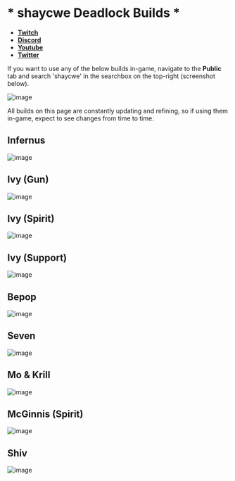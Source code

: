 # * shaycwe Deadlock Builds *

* [**Twitch**](https://twitch.tv/shaycwe)
* [**Discord**](https://discord.gg/9neGGz8pgs)
* [**Youtube**](https://www.youtube.com/@shaycwe)
* [**Twitter**](https://x.com/shaycwe)

If you want to use any of the below builds in-game, navigate to the **Public** tab and search 'shaycwe' in the searchbox on the top-right (screenshot below).

![image](https://github.com/user-attachments/assets/bc3c8258-cff7-45c1-98e7-39587ae25756)

All builds on this page are constantly updating and refining, so if using them in-game, expect to see changes from time to time.

## Infernus

![image](https://github.com/user-attachments/assets/b5b786c4-7f1c-450d-8f43-f5e564ccdc43)

## Ivy (Gun)

![image](https://github.com/user-attachments/assets/e8588b66-31a8-44ee-9144-8016fe7787b7)

## Ivy (Spirit)

![image](https://github.com/user-attachments/assets/0132f096-0b0a-494d-9a29-b1ebddc7e5c7)

## Ivy (Support)

![image](https://github.com/user-attachments/assets/d06bf672-f851-4b8f-8a1f-37ff4bd8187b)

## Bepop

![image](https://github.com/user-attachments/assets/39f0ae0d-a8cf-4286-b27a-00dba549f7bb)

## Seven

![image](https://github.com/user-attachments/assets/78b48cb4-cff5-4de2-8d2f-ae601253f80e)

## Mo & Krill

![image](https://github.com/user-attachments/assets/2dc219ce-32e3-4eb2-93e6-b7eeca1a5c54)

## McGinnis (Spirit)

![image](https://github.com/user-attachments/assets/a13f253f-1b86-4fa4-9734-bcf77eb31d48)

## Shiv

![image](https://github.com/user-attachments/assets/99fb9bf9-6232-4056-bd1f-fbdd9de5d476)














